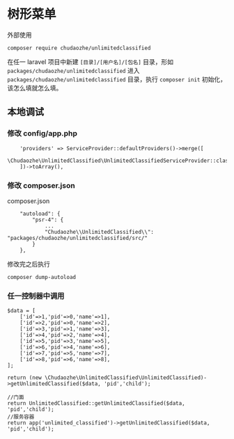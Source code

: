 # 树形菜单
外部使用
```
composer require chudaozhe/unlimitedclassified
```

在任一 laravel 项目中新建 `[目录]/[用户名]/[包名]` 目录，形如 `packages/chudaozhe/unlimitedclassified`
进入`packages/chudaozhe/unlimitedclassified` 目录，执行 `composer init` 初始化，该怎么填就怎么填。

## 本地调试
### 修改 config/app.php
```
    'providers' => ServiceProvider::defaultProviders()->merge([
        \Chudaozhe\UnlimitedClassified\UnlimitedClassifiedServiceProvider::class,
    ])->toArray(),
```

### 修改 composer.json
composer.json
```
    "autoload": {
        "psr-4": {
            ...
            "Chudaozhe\\UnlimitedClassified\\": "packages/chudaozhe/unlimitedclassified/src/"
        }
    },
```
修改完之后执行
```
composer dump-autoload
```
### 任一控制器中调用
```
$data = [
    ['id'=>1,'pid'=>0,'name'=>1],
    ['id'=>2,'pid'=>0,'name'=>2],
    ['id'=>3,'pid'=>1,'name'=>3],
    ['id'=>4,'pid'=>2,'name'=>4],
    ['id'=>5,'pid'=>3,'name'=>5],
    ['id'=>6,'pid'=>4,'name'=>6],
    ['id'=>7,'pid'=>5,'name'=>7],
    ['id'=>8,'pid'=>6,'name'=>8],
];

return (new \Chudaozhe\UnlimitedClassified\UnlimitedClassified)->getUnlimitedClassified($data, 'pid','child');

//门面
return UnlimitedClassified::getUnlimitedClassified($data, 'pid','child');
//服务容器
return app('unlimited_classified')->getUnlimitedClassified($data, 'pid','child');
```
